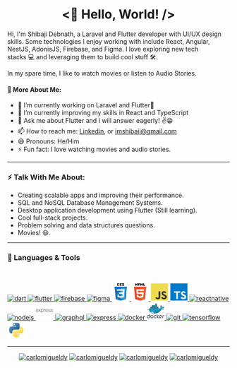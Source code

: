 <h1 align="center"><👋 Hello, World! /></h1>

Hi, I'm Shibaji Debnath, a Laravel and Flutter developer with UI/UX design skills. Some technologies I enjoy working with include React, Angular, NestJS, AdonisJS, Firebase, and Figma. I love exploring new tech stacks 💻 and leveraging them to build cool stuff 🛠️.

In my spare time, I like to watch movies or listen to Audio Stories.

#### 🧐 More About Me:

- 🔭 I’m currently working on Laravel and Flutter💎
- 🌱 I’m currently improving my skills in React and TypeScript
- 💬 Ask me about Flutter and I will answer eagerly! ✌😁
- 📫 How to reach me: [Linkedin](https://www.linkedin.com/in/shibaji/), or [imshibaji@gmail.com](mailto:imshibaji@gmail.com)
- 😄 Pronouns: He/Him
- ⚡ Fun fact: I love watching movies and audio stories.

---

### ⚡ Talk With Me About:

- Creating scalable apps and improving their performance.
- SQL and NoSQL Database Management Systems.
- Desktop application development using Flutter (Still learning).
- Cool full-stack projects.
- Problem solving and data structures questions.
- Movies! 😆.

---

### 🧰 Languages & Tools
<br/>
<p align="left">
        <a href="https://dart.dev" target="_blank"> <img src="https://www.vectorlogo.zone/logos/dartlang/dartlang-icon.svg" alt="dart" width="40" height="40" />
        </a>
        <a href="https://flutter.dev" target="_blank"> <img src="https://www.vectorlogo.zone/logos/flutterio/flutterio-icon.svg" alt="flutter" width="40" height="40" />
        </a>
        <a href="https://firebase.google.com/" target="_blank"> <img src="https://www.vectorlogo.zone/logos/firebase/firebase-icon.svg" alt="firebase" width="40" height="40" />
        </a>
        <a href="https://www.figma.com/" target="_blank"> <img src="https://www.vectorlogo.zone/logos/figma/figma-icon.svg" alt="figma" width="40" height="40" />
        </a>
        <a href="https://www.w3schools.com/css/" target="_blank"> <img src="https://raw.githubusercontent.com/devicons/devicon/master/icons/css3/css3-original-wordmark.svg" alt="css3" width="40" height="40" /> </a>
        <a href="https://www.w3.org/html/" target="_blank"> <img src="https://raw.githubusercontent.com/devicons/devicon/master/icons/html5/html5-original-wordmark.svg" alt="html5" width="40" height="40" /> </a>
        <a href="https://developer.mozilla.org/en-US/docs/Web/JavaScript" target="_blank"> <img src="https://raw.githubusercontent.com/devicons/devicon/master/icons/javascript/javascript-original.svg" alt="javascript" width="40" height="40" /> </a>
        <a href="https://www.typescriptlang.org/" target="_blank"> <img src="https://raw.githubusercontent.com/devicons/devicon/master/icons/typescript/typescript-original.svg" alt="typescript" width="40" height="40" /> </a>
        <a href="https://reactjs.org/" target="_blank"> <img src="https://reactnative.dev/img/header_logo.svg" alt="reactnative" width="40" height="40" /> </a>
        <a href="https://nodejs.org" target="_blank"> <img src="https://raw.githubusercontent.com/rahul-jha98/github_readme_icons/main/language_and_tools/square/node/node.svg" alt="nodejs" width="40" height="40" /> </a>
        <a href="https://expressjs.com" target="_blank"> <img src="https://raw.githubusercontent.com/devicons/devicon/master/icons/express/express-original-wordmark.svg" alt="express" width="40" height="40" /> </a>
        <a href="https://graphql.org/" target="_blank"> <img src="https://www.vectorlogo.zone/logos/graphql/graphql-icon.svg" alt="graphql" width="40" height="40" /> </a>
        <a href="https://nestjs.com/" target="_blank"> <img src="https://www.vectorlogo.zone/logos/nestjs/nestjs-icon.svg" alt="express" width="40" height="40" />
        </a>
        <a href="https://www.prisma.io/" target="_blank"> <img src="https://bestofjs.org/logos/prisma.svg" alt="docker" width="40" height="40" /> </a>
        <a href="https://www.docker.com/" target="_blank"> <img src="https://raw.githubusercontent.com/devicons/devicon/master/icons/docker/docker-original-wordmark.svg" alt="docker" width="40" height="40" /> </a>
        <a href="https://git-scm.com/" target="_blank"> <img src="https://www.vectorlogo.zone/logos/git-scm/git-scm-icon.svg" alt="git" width="40" height="40" />
        </a>
        <a href="https://www.tensorflow.org/" target="_blank"> <img src="https://www.vectorlogo.zone/logos/tensorflow/tensorflow-icon.svg" alt="tensorflow" width="40" height="40" />
        </a>
        <a href="https://www.python.org/" target="_blank"> <img src="https://raw.githubusercontent.com/devicons/devicon/master/icons/python/python-original.svg" alt="python" width="40" height="40" />
        </a>
     
     
</p>

---

<p align="center">
<a href="https://dev.to/noureldinshobier" target="blank"><img align="center" src="https://cdn.jsdelivr.net/npm/simple-icons@3.0.1/icons/dev-dot-to.svg" alt="carlomigueldy" height="30" width="40" /></a>
<a href="https://twitter.com/DinShobier" target="blank"><img align="center" src="https://raw.githubusercontent.com/rahuldkjain/github-profile-readme-generator/master/src/images/icons/Social/twitter.svg" alt="carlomigueldy" height="30" width="40" /></a>
<a href="https://www.linkedin.com/in/nourshobier/" target="blank"><img align="center" src="https://raw.githubusercontent.com/rahuldkjain/github-profile-readme-generator/master/src/images/icons/Social/linked-in-alt.svg" alt="carlomigueldy" height="30" width="40" /></a>
<a href="https://dribbble.com/Shobier" target="blank"><img align="center" src="https://raw.githubusercontent.com/rahuldkjain/github-profile-readme-generator/master/src/images/icons/Social/dribbble.svg" alt="carlomigueldy" height="30" width="40" /></a>
</p>
